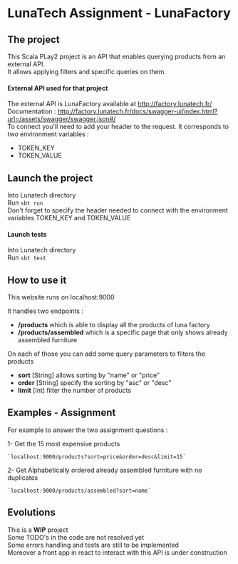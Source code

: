 # LunaTech Assignment - LunaFactory

## The project
This Scala PLay2 project is an API that enables querying products from an external API.  
It allows applying filters and specific queries on them.  

#### External API used for that project
The external API is LunaFactory available at http://factory.lunatech.fr/  
Documentation : http://factory.lunatech.fr/docs/swagger-ui/index.html?url=/assets/swagger/swagger.json#/  
To connect you'll need to add your header to the request. It corresponds to two environment variables :
* TOKEN_KEY
* TOKEN_VALUE

## Launch the project
Into Lunatech directory  
Run `sbt run`   
Don't forget to specify the header needed to connect with the environment variables TOKEN_KEY and TOKEN_VALUE

#### Launch tests 
Into Lunatech directory  
Run `sbt test`

## How to use it
This website runs on localhost:9000

It handles two endpoints :
* **/products** which is able to display all the products of luna factory
* **/products/assembled** which is a specific page that only shows already assembled furniture

On each of those you can add some query parameters to filters the products
* **sort** [String] allows sorting by "name" or "price"
* **order** [String] specify the sorting by "asc" or "desc"
* **limit** [Int] filter the number of products 

## Examples - Assignment
For example to answer the two assignment questions :

1- Get the 15 most expensive products  

    `localhost:9000/products?sort=price&order=desc&limit=15`  
    
2- Get Alphabetically ordered already assembled furniture with no duplicates  

    `localhost:9000/products/assembled?sort=name`  

## Evolutions
This is a **WIP** project  
Some TODO's in the code are not resolved yet  
Some errors handling and tests are still to be implemented  
Moreover a front app in react to interact with this API is under construction

